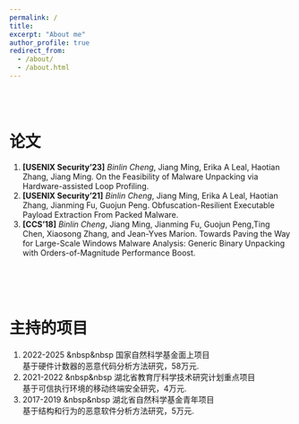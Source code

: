 ```yaml
---
permalink: /
title: 
excerpt: "About me"
author_profile: true
redirect_from: 
  - /about/
  - /about.html
---
```



<br/><br/>

论文
======
1.  **[USENIX Security’23]** *Binlin Cheng*, Jiang Ming, Erika A Leal, Haotian Zhang, Jiang Ming. On the Feasibility of Malware Unpacking via Hardware-assisted Loop Profiling.
1. **[USENIX Security’21]** *Binlin Cheng*, Jiang Ming, Erika A Leal, Haotian Zhang, Jianming Fu, Guojun Peng. Obfuscation-Resilient Executable Payload Extraction From Packed Malware. 
1. **[CCS’18]** *Binlin Cheng*, Jiang Ming, Jianming Fu, Guojun Peng,Ting Chen, Xiaosong Zhang, and Jean-Yves Marion. Towards Paving the Way for Large-Scale Windows Malware Analysis: Generic Binary Unpacking with Orders-of-Magnitude Performance Boost.


<br/><br/><br/>


主持的项目
======
1. 2022-2025 	 &nbsp&nbsp 国家自然科学基金面上项目
<br/>基于硬件计数器的恶意代码分析方法研究，58万元.
3. 2021-2022	 &nbsp&nbsp 湖北省教育厅科学技术研究计划重点项目
<br/>基于可信执行环境的移动终端安全研究，4万元.
5. 2017-2019	 &nbsp&nbsp 湖北省自然科学基金青年项目 
<br/> 基于结构和行为的恶意软件分析方法研究，5万元.


